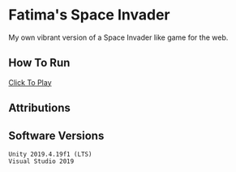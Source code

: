 # Fatima's Space Invader

My own vibrant version of a Space Invader like game for the web.

## How To Run
[Click To Play](https://fat1nad.github.io/Fatimas-Space-Invader-Basic/)

## Attributions

## Software Versions

	Unity 2019.4.19f1 (LTS)
	Visual Studio 2019
